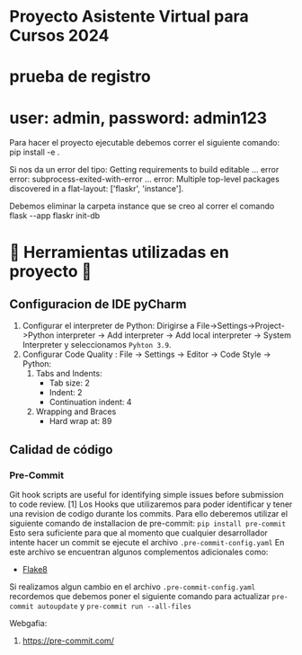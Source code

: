 # Proyecto Asistente Virtual para Cursos 2024


# prueba de registro
# user: admin, password: admin123

Para hacer el proyecto ejecutable debemos correr el siguiente comando:
pip install -e .

Si nos da un error del tipo:
Getting requirements to build editable ... error
  error: subprocess-exited-with-error
  ...
  error: Multiple top-level packages discovered in a flat-layout: ['flaskr', 'instance'].

Debemos eliminar la carpeta instance que se creo al correr el comando flask --app flaskr init-db

# 🔨  Herramientas utilizadas en proyecto 🔨
## Configuracion de IDE pyCharm
1. Configurar el interpreter de Python: Dirigirse a File->Settings->Project->Python
   interpreter -> Add interpreter -> Add local interpreter -> System Interpreter y
   seleccionamos ``` Pyhton 3.9 ```.
2. Configurar Code Quality : File -> Settings -> Editor -> Code Style -> Python:
   1. Tabs and Indents:
      - Tab size: 2
      - Indent: 2
      - Continuation indent: 4
   2. Wrapping and Braces
      - Hard wrap at: 89


## Calidad de código

### Pre-Commit
Git hook scripts are useful for identifying simple issues before submission to code review. [1]
Los Hooks que utilizaremos para poder identificar y tener una revision de codigo durante los commits.
Para ello deberemos utilizar el siguiente comando de installacion de pre-commit: ``` pip install pre-commit ```
Esto sera suficiente para que al momento que cualquier desarrollador intente hacer un commit se ejecute el
archivo ``` .pre-commit-config.yaml ```
En este archivo se encuentran algunos complementos adicionales como:
- [Flake8](https://flake8.pycqa.org/en/latest/)

Si realizamos algun cambio en el archivo ``` .pre-commit-config.yaml ``` recordemos que debemos poner el siguiente comando
para actualizar ``` pre-commit autoupdate ``` y ``` pre-commit run --all-files ```


Webgafia:
1. https://pre-commit.com/
